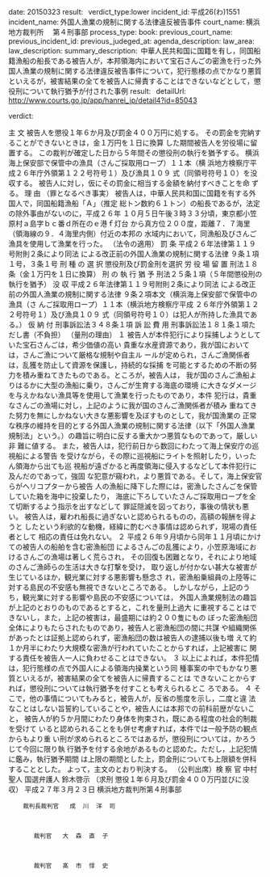 
date: 20150323
result:  
verdict_type:lower
incident_id: 平成26(わ)1551
incident_name: 外国人漁業の規制に関する法律違反被告事件
court_name: 横浜地方裁判所 　第４刑事部
process_type:
book: 
previous_court_name:
previous_incident_id:
previous_judeged_at:
agenda_description: 
law_area: 
law_description: 
summary_description:  中華人民共和国に国籍を有し，同国船籍漁船の船長である被告人が，本邦領海内において宝石さんごの密漁を行った外国人漁業の規制に関する法律違反被告事件について，犯行態様の点でかなり悪質といえるが，被害結果の全てを被告人に帰責することはできないなどとして，懲役刑について執行猶予が付された事例
result:  
detailUrl: http://www.courts.go.jp/app/hanrei_jp/detail4?id=85043

verdict:

主     文 
被告人を懲役１年６か月及び罰金４００万円に処する。 
その罰金を完納することができないときは，金１万円を１日に換算
した期間被告人を労役場に留置する。 
この裁判が確定した日から５年間その懲役刑の執行を猶予する。 
横浜海上保安部で保管中の漁具（さんご採取用ロープ）１１本（横
浜地方検察庁平成２６年庁外領第１２２号符号１）及び漁具１０９
式（同領号符号１０）を没収する。 
被告人に対し，仮にその罰金に相当する金額を納付すべきことを命
ずる。 
理     由 
（罪となるべき事実） 
被告人は，中華人民共和国に国籍を有する外国人で，同国船籍漁船「Ａ」（推定
総トン数約６１トン）の船長であるが，法定の除外事由がないのに，平成２６年
１０月５日午後３時３３分頃，東京都小笠原村ａ島字ｂｃ番ｄ所在のｅ港ｆ灯台
から真方位２００度，距離７．７海里（領海線の９．４海里内側）付近の本邦の
水域内において，同漁船及びさんご漁具を使用して漁業を行った。 
（法令の適用） 
罰       条      平成２６年法律第１１９号附則２条により同法 
による改正前の外国人漁業の規制に関する法律
９条１項１号，３条１号 
刑 種 の 選 択      懲役刑及び罰金刑を選択 
労 役 場 留 置      刑法１８条（金１万円を１日に換算） 
刑 の 執 行 猶 予      刑法２５条１項（５年間懲役刑の執行を猶予） 
没 収      平成２６年法律第１１９号附則２条により同法 
による改正前の外国人漁業の規制に関する法律
９条２項本文（横浜海上保安部で保管中の漁具（さ
んご採取用ロープ）１１本（横浜地方検察庁平成
２６年庁外領第１２２号符号１）及び漁具１０９
式（同領号符号１０）は犯人が所持した漁具であ
る。） 
仮 納 付      刑事訴訟法３４８条１項 
訴 訟 費 用      刑事訴訟法１８１条１項ただし書（不負担） 
（量刑の理由） 
１ 被告人が本件犯行により採捕しようとしていた宝石さんごは，希少価値の高い
貴重な水産資源であり，我が国においては，さんご漁について厳格な規制や自主ル
ールが定められ，さんご漁関係者は，乱獲を防止して資源を保護し，持続的な採捕
を可能とするための不断の努力を積み重ねてきたものである。ところが，被告人は，
我が国のさんご漁船よりはるかに大型の漁船に乗り，さんごが生育する海底の環境
に大きなダメージを与えかねない漁具等を使用して漁業を行ったものであり，本件
犯行は，貴重なさんごの漁場に対し，上記のように我が国のさんご漁関係者が積み
重ねてきた努力を無にしかねない大きな悪影響を及ぼすものとして，我が国漁業の
正常な秩序の維持を目的とする外国人漁業の規制に関する法律（以下「外国人漁業
規制法」という。）の趣旨に明白に反する重大かつ悪質なものであって，厳しい非
難に値する。 
また，被告人は，犯行前日から数回にわたって海上保安庁の巡視船による警告 
を受けながら，その際に巡視船にライトを照射したり，いったん領海から出ても巡
視船が遠ざかると再度領海に侵入するなどして本件犯行に及んだのであって，強固
な犯意が窺われ，より悪質である。そして，海上保安官らがヘリコプターから被告
人の漁船に降下した際には，密漁したさんごを保管していた箱を海中に投棄したり，
海底に下ろしていたさんご採取用ロープを全て切断するよう指示を出すなどして
罪証隠滅を図っており，事後の情状も悪い。 
被告人は，雇われ船長に過ぎないと認められるものの，高額の報酬を得ようと 
したという利欲的な動機，経緯に酌むべき事情は認められず，現場の責任者として
相応の責任は免れない。 
２ 平成２６年９月頃から同年１１月頃にかけての被告人の船舶を含む密漁船団
によるさんごの乱獲により，小笠原海域におけるさんごの漁場は著しく荒らされ，
その回復も困難となり，それにより地域のさんご漁師らの生活は大きな打撃を受け，
取り返しが付かない甚大な被害が生じているほか，観光業に対する悪影響も懸念さ
れ，密漁船乗組員の上陸等に対する島民の不安感も無視できないところである。 
しかしながら，上記のうち，観光業に対する影響や島民の不安感については， 
外国人漁業規制法の趣旨が上記のとおりのものであるとすると，これを量刑上過大
に重視することはできないし，また，上記の被害は，最盛期には約２００隻にもの
ぼった密漁船団全体によりもたらされたものであり，被告人と密漁船団の間に共謀
や組織関係があったとは証拠上認められず，密漁船団の数は被告人の逮捕以後も増
えて約１か月半にわたり大規模な密漁が行われていたことからすれば，上記被害に
関する責任を被告人一人に負わせることはできない。 
３ 以上によれば，本件犯情は，犯行態様の点で外国人による領海内操業という同
種事案の中でもかなり悪質といえるが，被害結果の全てを被告人に帰責することは
できないことからすれば，懲役刑については執行猶予を付すことも考えられるとこ
ろである。 
４ そこで，他の事情についてもみると，被告人が，反省の態度を示し，二度と違
法なことはしない旨誓約していることや，被告人には本邦での前科前歴がないこと，
被告人が約５か月間にわたり身体を拘束され，既にある程度の社会的制裁を受けて
いると認められることをも併せ考慮すれば，本件では一般予防の観点からもより重
い刑が求められるところではあるが，懲役刑については，かろうじて今回に限り執
行猶予を付する余地があるものと認めた。ただし，上記犯情に鑑み，執行猶予期間
は上限の期間とした上，罰金刑についても上限額を併科することとした。 
よって，主文のとおり判決する。 
（公判出席）検 察 官 中村聖人 
国選弁護人 鈴木啓示 
（求刑 懲役１年６月及び罰金４００万円並びに没収） 
平成２７年３月２３日 
横浜地方裁判所第４刑事部 
 
 
        裁判長裁判官   成  川  洋  司 
 
 
 
           裁判官   大  森  直  子 
 
 
 
           裁判官   髙  市  惇  史 
 

                    